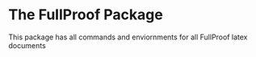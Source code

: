 # The FullProof Package

This package has all commands and enviornments for all FullProof latex documents

